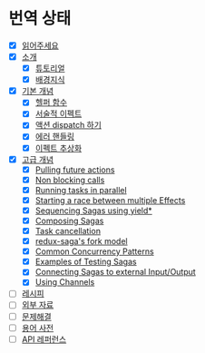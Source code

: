 # 번역 상태

* [x] [읽어주세요](/README.md)
* [x] [소개](/introduction/README.md)
  * [x] [튜토리얼](/introduction/BeginnerTutorial.md)
  * [x] [배경지식](/introduction/SagaBackground.md) 
* [x] [기본 개념](/basics/README.md)
  * [x] [헬퍼 함수](/basics/UsingSagaHelpers.md)
  * [x] [서술적 이펙트](/basics/DeclarativeEffects.md)
  * [x] [액션 dispatch 하기](/basics/DispatchingActions.md) 
  * [x] [에러 핸들링](/basics/ErrorHandling.md)
  * [x] [이펙트 추상화](/basics/Effect.md)
* [x] [고급 개념](/advanced/README.md)
  * [x] [Pulling future actions](/advanced/FutureActions.md)
  * [x] [Non blocking calls](/advanced/NonBlockingCalls.md)
  * [x] [Running tasks in parallel](/advanced/RunningTasksInParallel.md)
  * [x] [Starting a race between multiple Effects](/advanced/RacingEffects.md) 
  * [x] [Sequencing Sagas using yield*](/advanced/SequencingSagas.md) 
  * [x] [Composing Sagas](/advanced/ComposingSagas.md) 
  * [x] [Task cancellation](/advanced/TaskCancellation.md)
  * [x] [redux-saga's fork model](/advanced/ForkModel.md)
  * [x] [Common Concurrency Patterns](/advanced/Concurrency.md)
  * [x] [Examples of Testing Sagas](/advanced/Testing.md)
  * [x] [Connecting Sagas to external Input/Output](/advanced/UsingRunSaga.md)
  * [x] [Using Channels](/advanced/Channels.md)
* [ ] [레시피](/recipes/README.md)
* [ ] [외부 자료](/ExternalResources.md)
* [ ] [문제해결](/Troubleshooting.md)
* [ ] [용어 사전](/Glossary.md)
* [ ] [API 레퍼런스](/api/README.md)

